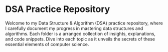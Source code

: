 # DSA Practice Repository

Welcome to my Data Structure & Algorithm (DSA) practice repository, where I carefully document my progress in mastering data structures and algorithms. Each folder is a arranged collection of insights, explanations, and code snippets. Dive into each topic as it unveils the secrets of these essential elements of computer science. 